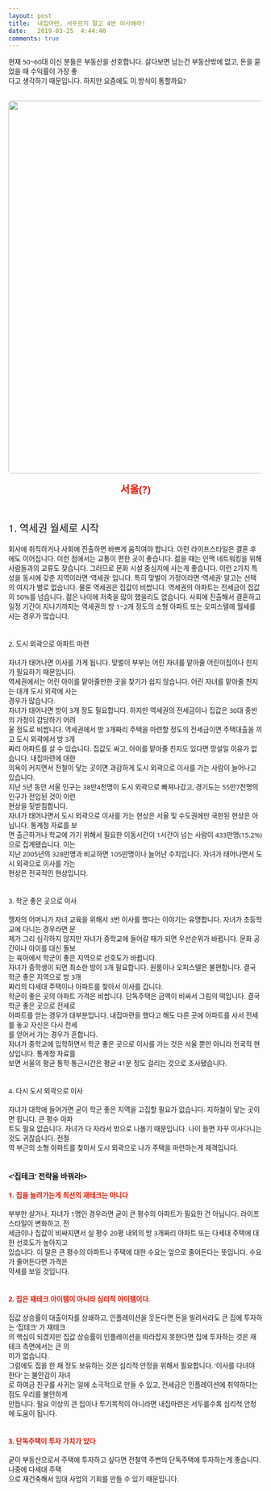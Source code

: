 ```yaml
---
layout: post
title:  내집마련, 서두르지 말고 4번 이사해라!
date:   2019-03-25  4:44:40
comments: true
---
```



<p style='margin: 0px 0px 30px; padding: 0px; color: rgb(17, 17, 17); text-transform: none; text-indent: 0px; letter-spacing: normal; font-family: "Open Sans", "Helvetica Neue", Helvetica, Arial, sans-serif; font-size: 20px; font-style: normal; font-weight: 400; word-spacing: 0px; white-space: normal; orphans: 2; widows: 2; background-color: rgb(253, 253, 253); font-variant-ligatures: normal; font-variant-caps: normal; -webkit-text-stroke-width: 0px; text-decoration-style: initial; text-decoration-color: initial;'><span style="font-size: 10pt;">현재 50~60대 이신 분들은 부동산을 선호합니다. 살다보면 남는건 부동산밖에 없고, 돈을 묻었을 때 수익률이 가장 좋<br>다고 생각하기 때문입니다. 하지만 요즘에도 이 방식이 통할까요?</span><span style="font-size: 10pt;"><br></span></p><span style="font-size: 10pt;"><span data-lightbox="lightbox" data-url="https://t1.daumcdn.net/cfile/tistory/163181424E97E74C06?download"><img width="450" height="358" style="margin: 0px 0px 1rem; border-radius: 5px; width: 740px; height: auto; vertical-align: middle; display: block; cursor: pointer; max-width: 100%;" alt="" src="https://t1.daumcdn.net/cfile/tistory/163181424E97E74C06" filemime="" filename="cfile5.uf@163181424E97E74C060DC5.jpg"></span></span><center style='color: rgb(17, 17, 17); text-transform: none; text-indent: 0px; letter-spacing: normal; font-family: "Open Sans", "Helvetica Neue", Helvetica, Arial, sans-serif; font-size: 20px; font-style: normal; font-weight: 400; word-spacing: 0px; white-space: normal; orphans: 2; widows: 2; background-color: rgb(253, 253, 253); font-variant-ligatures: normal; font-variant-caps: normal; -webkit-text-stroke-width: 0px; text-decoration-style: initial; text-decoration-color: initial;'><strong><font color="#e31600">서울(?)</font></strong></center><p><br style='color: rgb(17, 17, 17); text-transform: none; text-indent: 0px; letter-spacing: normal; font-family: "Open Sans", "Helvetica Neue", Helvetica, Arial, sans-serif; font-size: 20px; font-style: normal; font-weight: 400; word-spacing: 0px; white-space: normal; orphans: 2; widows: 2; background-color: rgb(253, 253, 253); font-variant-ligatures: normal; font-variant-caps: normal; -webkit-text-stroke-width: 0px; text-decoration-style: initial; text-decoration-color: initial;'><br style='color: rgb(17, 17, 17); text-transform: none; text-indent: 0px; letter-spacing: normal; font-family: "Open Sans", "Helvetica Neue", Helvetica, Arial, sans-serif; font-size: 20px; font-style: normal; font-weight: 400; word-spacing: 0px; white-space: normal; orphans: 2; widows: 2; background-color: rgb(253, 253, 253); font-variant-ligatures: normal; font-variant-caps: normal; -webkit-text-stroke-width: 0px; text-decoration-style: initial; text-decoration-color: initial;'><span style='color: rgb(17, 17, 17); text-transform: none; text-indent: 0px; letter-spacing: normal; font-family: "Open Sans", "Helvetica Neue", Helvetica, Arial, sans-serif; font-size: 20px; font-style: normal; font-weight: 400; word-spacing: 0px; float: none; display: inline !important; white-space: normal; orphans: 2; widows: 2; background-color: rgb(253, 253, 253); font-variant-ligatures: normal; font-variant-caps: normal; -webkit-text-stroke-width: 0px; text-decoration-style: initial; text-decoration-color: initial;'>1. 역세권 월세로 시작</span><span style='color: rgb(17, 17, 17); text-transform: none; text-indent: 0px; letter-spacing: normal; font-family: "Open Sans", "Helvetica Neue", Helvetica, Arial, sans-serif; font-size: 10pt; font-style: normal; font-weight: 400; word-spacing: 0px; white-space: normal; orphans: 2; widows: 2; background-color: rgb(253, 253, 253); font-variant-ligatures: normal; font-variant-caps: normal; -webkit-text-stroke-width: 0px; text-decoration-style: initial; text-decoration-color: initial;'><br><br>회사에 취직하거나 사회에 진출하면 바쁘게 움직여야 합니다. 이런 라이프스타일은 결혼 후에도 이어집니다. ﻿이런 점</span><span style='color: rgb(17, 17, 17); text-transform: none; text-indent: 0px; letter-spacing: normal; font-family: "Open Sans", "Helvetica Neue", Helvetica, Arial, sans-serif; font-size: 10pt; font-style: normal; font-weight: 400; word-spacing: 0px; white-space: normal; orphans: 2; widows: 2; background-color: rgb(253, 253, 253); font-variant-ligatures: normal; font-variant-caps: normal; -webkit-text-stroke-width: 0px; text-decoration-style: initial; text-decoration-color: initial;'>에서는 교통이 편한 곳이 좋습니다. 젊을 때는 인맥 네트워킹을 위해 사람들과의 교류도 잦습니다. 그러므로 문화 시설 중심지에 사는게 좋습니다. 이런 2가지 특성을 동시에 갖춘 지역이라면 ‘역세권’ 입니다. 특히 맞벌이 가정이라면 ‘역세권’ 말고는 선택의 여지가 별로 없습니다. 물론 역세권은 집값이 비쌉니다. 역세권의 아파트는 전세금이 집값의 50%를 넘습니다. 젊은 나이에 저축을 많이 했을리도 없습니다. 사회에 진출해서 결혼하고 일정 기간이 지나기까지는 역세권의 방 1~2개 정도의 소형 아파트 또는 오피스텔에 월세를 사는 경우가 많습니다.<br><br><br>2. 도시 외곽으로 아파트 마련<span style="font-size: 10pt;"><br><br>자녀가 태어나면 이사를 가게 됩니다. 맞벌이 부부는 어린 자녀를 맡아줄 어린이집이나 친지가 필요하기 때문입니다.<br>역세권에서는 어린 아이를 맡아줄만한 곳을 찾기가 쉽지 않습니다. 어린 자녀를 맡아줄 친지는 대개 도시 외곽에 사는<br>경우가 많습니다.<span>&nbsp;</span><br>자녀가 태어나면 방이 3개 정도 필요합니다. 하지만 역세권의 전세금이나 집값은 30대 중반의 가정이 감당하기 어려<br>울 정도로 비쌉니다. 역세권에서 방 3개짜리 주택을 마련할 정도의 전세금이면 주택대출을 끼고 도시 외곽에서 방 3개<br>짜리 아파트를 살 수 있습니다. 집값도 싸고, 아이를 맡아줄 친지도 있다면 망설일 이유가 없습니다. 내집마련에 대한<br>의욕이 커지면서 전철이 닿는 곳이면 과감하게 도시 외곽으로 이사를 가는 사람이 늘어나고 있습니다.<br>지난 5년 동안 서울 인구는 38만4천명이 도시 외곽으로 빠져나갔고, 경기도는 55만7천명의 인구가 전입된 것이 이런<br>현상을 뒷받침합니다.<span>&nbsp;</span><br>자녀가 태어나면서 도시 외곽으로 이사를 가는 현상은 서울 및 수도권에만 국한된 현상은 아닙니다. 통계청 자료를 보<br>면 출근하거나 학교에 가기 위해서 필요한 이동시간이 1시간이 넘는 사람이 433만명(15.2%)으로 집계됐습니다. 이는<br>지난 2005년의 328만명과 비교하면 105만명이나 늘어난 수치입니다. 자녀가 태어나면서 도시 외곽으로 이사를 가는<br>현상은 전국적인 현상입니다.<br><br><br>3. 학군 좋은 곳으로 이사<span style="font-size: 10pt;"><br><br>맹자의 어머니가 자녀 교육을 위해서 3번 이사를 했다는 이야기는 유명합니다. 자녀가 초등학교에 다니는 경우라면 문<br>제가 그리 심각하지 않지만 자녀가 중학교에 들어갈 때가 되면 우선순위가 바뀝니다. 문화 공간이나 아이를 대신 돌보<br>는 육아에서 학군이 좋은 지역으로 선호도가 바뀝니다.<br>자녀가 중학생이 되면 최소한 방이 3개 필요합니다. 원룸이나 오피스텔은 불편합니다. 결국 학군 좋은 지역으로 방 3개<br>짜리의 다세대 주택이나 아파트를 찾아서 이사를 갑니다.<br>학군이 좋은 곳의 아파트 가격은 비쌉니다. 단독주택은 금액이 비싸서 그림의 떡입니다. 결국 학군 좋은 곳으로 전세로<br>아파트를 얻는 경우가 대부분입니다. 내집마련을 했다고 해도 다른 곳에 아파트를 사서 전세를 놓고 자신은 다시 전세<br>를 얻어서 가는 경우가 흔합니다.<br>자녀가 중학교에 입학하면서 학군 좋은 곳으로 이사를 가는 것은 서울 뿐만 아니라 전국적 현상입니다. 통계청 자료를<br>보면 서울의 평균 통학·통근시간은 평균 41분 정도 걸리는 것으로 조사됐습니다.<span>&nbsp;</span><br><br><br>4. 다시 도시 외곽으로 이사<span style="font-size: 10pt;"><br></span><br>자녀가 대학에 들어가면 굳이 학군 좋은 지역을 고집할 필요가 없습니다. 지하철이 닿는 곳이면 됩니다. 큰 평수 아파<br>트도 필요 없습니다. 자녀가 다 자라서 밖으로 나돌기 때문입니다. 나이 들면 자꾸 이사다니는 것도 귀찮습니다. 전철<br>역 부근의 소형 아파트를 찾아서 도시 외곽으로 나가 주택을 마련하는게 제격입니다.<br><br><br><strong><span style="font-size: 11pt;">&lt;‘집테크’ 전략을 바꿔라!&gt;</span></strong><br><br><strong><font color="#e31600">1. 집을 늘려가는게 최선의 재테크는 아니다</font></strong><br><br>부부만 살거나, 자녀가 1명인 경우라면 굳이 큰 평수의 아파트가 필요한 건 아닙니다. 라이프스타일이 변화하고, 전<br>세금이나 집값이 비싸지면서 실 평수 20평 내외의 방 3개짜리 아파트 또는 다세대 주택에 대한 선호도가 높아지고<br>있습니다. 이 말은 큰 평수의 아파트나 주택에 대한 수요는 앞으로 줄어든다는 뜻입니다. 수요가 줄어든다면 가격은<br>약세를 보일 것입니다.<br><br><br><strong><font color="#e31600">2. 집은 재테크 아이템이 아니라 심리적 아이템이다.</font></strong><br><br>집값 상승률이 대출이자를 상쇄하고, 인플레이션을 웃돈다면 돈을 빌려서라도 큰 집에 투자하는 ‘집테크’ 가 재테크<br>의 핵심이 되겠지만 집값 상승률이 인플레이션을 따라잡지 못한다면 집에 투자하는 것은 재테크 측면에서는 큰 의<br>미가 없습니다.<span>&nbsp;</span><br>그럼에도 집을 한 채 정도 보유하는 것은 심리적 안정을 위해서 필요합니다. ‘이사를 다녀야 한다’ 는 불안감이 자녀<br>로 하여금 친구를 사귀는 일에 소극적으로 만들 수 있고, 전세금은 인플레이션에 취약하다는 점도 우리를 불안하게<br>만듭니다. 필요 이상의 큰 집이나 투기목적이 아니라면 내집마련은 서두를수록 심리적 안정에 도움이 됩니다.<br><br><br><strong><font color="#e31600">3. 단독주택이 투자 가치가 있다</font></strong><br><br>굳이 부동산으로서 주택에 투자하고 싶다면 전철역 주변의 단독주택에 투자하는게 좋습니다. 나중에 다세대 주택<br>으로 재건축해서 임대 사업의 기회를 만들 수 있기 때문입니다.</span></span></span><br></p>